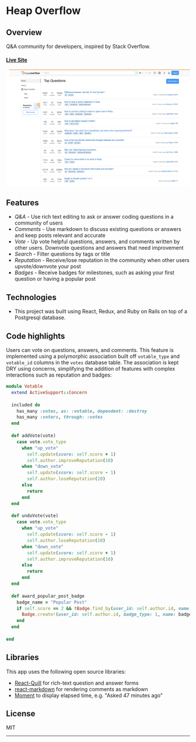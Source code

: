 # Heap Overflow

## Overview

Q&A community for developers, inspired by Stack Overflow.

#### [Live Site](https://www.heapoverflow.io/)

![Alt text](app/assets/images/readme/top_questions.png?raw=true "Top Questions")

## Features
+ *Q&A* - Use rich text editing to ask or answer coding questions in a community of users
+ *Comments* - Use markdown to discuss existing questions or answers and keep posts relevant and accurate 
+ *Vote* - Up vote helpful questions, answers, and comments written by other users. Downvote questions and answers that need improvement
+ *Search* - Filter questions by tags or title
+ *Reputation* - Receive/lose reputation in the community when other users upvote/downvote your post
+ *Badges* - Receive badges for milestones, such as asking your first question or having a popular post

## Technologies
+ This project was built using React, Redux, and Ruby on Rails on top of a Postgresql database.

## Code highlights
Users can vote on questions, answers, and comments. This feature is implemented using a polymorphic association built off `votable_type` and `votable_id` columns in the `votes` database table. The association is kept DRY using concerns, simplifying the addition of features with complex interactions such as reputation and badges:

```ruby
module Votable
  extend ActiveSupport::Concern

  included do
    has_many :votes, as: :votable, dependent: :destroy
    has_many :voters, through: :votes
  end

  def addVote(vote)
    case vote.vote_type
      when "up_vote"
        self.update(score: self.score + 1)
        self.author.improveReputation(10)
      when "down_vote"
        self.update(score: self.score - 1)
        self.author.loseReputation(10)
      else
        return
      end
  end

  def undoVote(vote)
    case vote.vote_type
      when "up_vote"
        self.update(score: self.score - 1)
        self.author.loseReputation(10)
      when "down_vote"
        self.update(score: self.score + 1)
        self.author.improveReputation(10)
      else
        return      
      end
  end

  def award_popular_post_badge
    badge_name = "Popular Post"
    if self.score == 2 && !Badge.find_by(user_id: self.author.id, name: badge_name)
      Badge.create!(user_id: self.author.id, badge_type: 1, name: badge_name);
    end
  end

end
```

## Libraries

This app uses the following open source libraries:

+ [React-Quill](https://github.com/zenoamaro/react-quill) for rich-text question and answer forms
+ [react-markdown](https://github.com/rexxars/react-markdown) for rendering comments as markdown
+ [Moment](https://momentjs.com/) to display elapsed time, e.g. "Asked 47 minutes ago"

## License

MIT

---